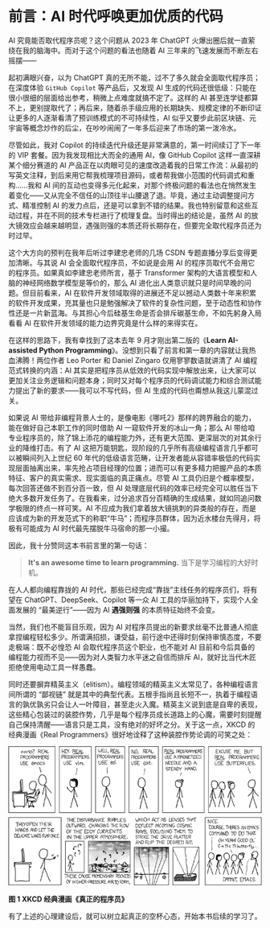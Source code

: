 # 前言：AI 时代呼唤更加优质的代码



AI 究竟能否取代程序员呢？这个问题从 2023 年 ChatGPT 火爆出圈后就一直萦绕在我的脑海中。而对于这个问题的看法也随着 AI 三年来的飞速发展而不断左右摇摆——

起初满眼兴奋，以为 ChatGPT 真的无所不能，过不了多久就会全面取代程序员；在深度体验 `GitHub Copilot` 等产品后，又发现 AI 生成的代码还很低级：只能在很小很细的层面给出参考，稍微上点难度就搞不定了。这样的 AI 甚至连学徒都算不上，更别提取代了；再后来，随着杀手级应用的长期缺失、规模定律的不断印证让更多的人逐渐看清了预训练模式的不可持续性，AI 似乎又要步此前区块链、元宇宙等概念炒作的后尘，在吵吵闹闹了一年多后迎来了市场的第一泼冷水。

尽管如此，我对 Copilot 的持续迭代升级还是非常满意的，第一时间续订了下一年的 VIP 套餐。因为我发现相比大而全的通用 AI，像 GitHub Copilot 这样一直深耕某个细分赛道的 AI 产品正在以肉眼可见的速度改造着我的日常工作流：从最初的写英文注释，到后来用它帮我梳理项目源码，或者帮我做小范围的代码调式和重构……我和 AI 间的互动也变得多元化起来，对那个终极问题的看法也在悄然发生着变化——又从完全不信任的山顶往半山腰退了退。毕竟，通过主动调整提问方式、精准控制 AI 的发力点后，还是可以拿到不错的结果。我也特别留意和这些互动过程，并在不同的技术专栏进行了梳理复盘。当时得出的结论是，虽然 AI 的放大镜效应会越来越明显，遇强则强的本质还将长期存在，但要完全取代程序员还为时过早。

这个大方向的预判在我年后听过李建忠老师的几场 CSDN 专题直播分享后变得更加清晰。与其说 AI 会全面取代程序员，不如说是会用 AI 的程序员取代不会用它的程序员。如果真如李建忠老师所言，基于 Transformer 架构的大语言模型和人脑的神经网络数学模型是等价的，那么 AI 进化出人类意识就只是时间早晚的问题。但目前看来，AI 在软件开发领域取得的进展还不足以撼动人类数十年来积累的软件开发成果，充其量也只是勉强解决了软件的复杂性问题，至于动态性和协作性还是一片新蓝海。与其担心今后硅基生命是否会排斥碳基生命，不如先躬身入局看看 AI 在软件开发领域的能力边界究竟是什么样的来得实在。

在这样的思路下，我有幸找到了这本去年 9 月才刚出第二版的《**Learn AI-assisted Python Programming**》。没想到只看了前言和第一章的内容就让我热血沸腾！两位作者 Leo Porter 和 Daniel Zingaro 仅用寥寥数语就讲清了 AI 编程范式转换的内涵：AI 其实是把程序员从低效的代码实现中解放出来，让大家可以更加关注业务逻辑和问题本身；同时又对每个程序员的代码调试能力和综合测试能力提出了新的要求——我可以不写代码，但 AI 生成的代码也甭想从我这儿蒙混过关。

如果说 AI 带给非编程背景人士的，是像电影《哪吒2》那样的跨界融合的能力，能在做好自己本职工作的同时借助 AI 一窥软件开发的冰山一角；那么 AI 带给咱专业程序员的，除了锦上添花的编程能力外，还有更大范围、更深层次的对其余行业的降维打击。有了 AI 这把万能钥匙，现阶段的几乎所有高级编程语言几乎都可以被瞬间列入上世纪 60 年代的低级语言范畴，让开发者能从容错率极低的代码实现层面抽离出来，率先抢占项目经理的位置；进而可以有更多精力把握产品的本质特征、客户的真实需求、现实面临的真正痛点。尽管 AI 工具仍旧是个概率模型，每次回答还做不到百分百一致，但 AI 处理底层代码的效率已经完全可以胜任当下绝大多数开发任务了。在我看来，过分追求百分百精确的生成结果，就如同追问数学极限的终点一样可笑。AI 不应成为我们拿着放大镜挑刺的异类般的存在，而是应该成为新的开发范式下的称职“牛马”；而程序员群体，因为近水楼台先得月，将极有可能成为 AI 时代最先摆脱牛马宿命的那一小撮。

因此，我十分赞同这本书前言里的第一句话：

> **It's an awesome time to learn programming.**
> 当下是学习编程的大好时机。

在人人都向编程靠拢的 AI 时代，那些已经完成“靠拢”主线任务的程序员们，将有望在 ChatGPT、DeepSeek、Copilot 等一众 AI 工具的华丽加持下，实现个人全面发展的 “最美逆行”——因为 AI **遇强则强** 的本质特征始终不会变。

当然，我们也不能盲目乐观，因为 AI 对程序员提出的新要求丝毫不比普通人彻底拿捏编程轻松多少。所谓满招损，谦受益，前行途中还得时刻保持审慎态度，不要走极端：既不必惶恐 AI 会取代程序员这个职业，也不能对 AI 目前和今后具备的编程能力视而不见——因为对人类智力水平迷之自信而排斥 AI，就好比当代木匠拒绝使用电动工具一样愚蠢。

同时还要摒弃精英主义（elitism）。编程领域的精英主义太常见了，各种编程语言间所谓的 “鄙视链” 就是其中的典型代表。五根手指尚且长短不一，执着于编程语言的孰优孰劣只会让人一叶障目，甚至走火入魔。精英主义说到底是自卑的表现，这些精心包装过的装腔作势，几乎是每个程序员成长道路上的心魔，需要时刻提醒自己保持清醒——语言只是工具，没有绝对的好坏之分。关于这一点，XKCD 的经典漫画《Real Programmers》很好地诠释了这种装腔作势论调的可笑之处：

![Real Programmers by XKCD](assets/0.1.png)

**图 1 XKCD 经典漫画《真正的程序员》**

有了上述的心理建设后，就可以树立起真正的空杯心态，开始本书后续的学习了。